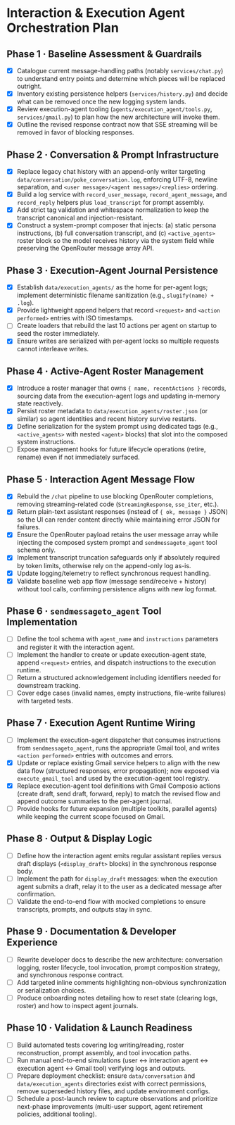 # Interaction & Execution Agent Orchestration Plan

## Phase 1 · Baseline Assessment & Guardrails
- [x] Catalogue current message-handling paths (notably `services/chat.py`) to understand entry points and determine which pieces will be replaced outright.
- [x] Inventory existing persistence helpers (`services/history.py`) and decide what can be removed once the new logging system lands.
- [x] Review execution-agent tooling (`agents/execution_agent/tools.py`, `services/gmail.py`) to plan how the new architecture will invoke them.
- [x] Outline the revised response contract now that SSE streaming will be removed in favor of blocking responses.

## Phase 2 · Conversation & Prompt Infrastructure
- [x] Replace legacy chat history with an append-only writer targeting `data/conversation/poke_conversation.log`, enforcing UTF-8, newline separation, and `<user message>/<agent message>/<replies>` ordering.
- [x] Build a log service with `record_user_message`, `record_agent_message`, and `record_reply` helpers plus `load_transcript` for prompt assembly.
- [x] Add strict tag validation and whitespace normalization to keep the transcript canonical and injection-resistant.
- [x] Construct a system-prompt composer that injects: (a) static persona instructions, (b) full conversation transcript, and (c) `<active_agents>` roster block so the model receives history via the system field while preserving the OpenRouter message array API.

## Phase 3 · Execution-Agent Journal Persistence
- [x] Establish `data/execution_agents/` as the home for per-agent logs; implement deterministic filename sanitization (e.g., `slugify(name) + .log`).
- [x] Provide lightweight append helpers that record `<request>` and `<action performed>` entries with ISO timestamps.
- [ ] Create loaders that rebuild the last 10 actions per agent on startup to seed the roster immediately.
- [x] Ensure writes are serialized with per-agent locks so multiple requests cannot interleave writes.

## Phase 4 · Active-Agent Roster Management
- [x] Introduce a roster manager that owns `{ name, recentActions }` records, sourcing data from the execution-agent logs and updating in-memory state reactively.
- [x] Persist roster metadata to `data/execution_agents/roster.json` (or similar) so agent identities and recent history survive restarts.
- [x] Define serialization for the system prompt using dedicated tags (e.g., `<active_agents>` with nested `<agent>` blocks) that slot into the composed system instructions.
- [ ] Expose management hooks for future lifecycle operations (retire, rename) even if not immediately surfaced.

## Phase 5 · Interaction Agent Message Flow
- [x] Rebuild the `/chat` pipeline to use blocking OpenRouter completions, removing streaming-related code (`StreamingResponse`, `sse_iter`, etc.).
- [x] Return plain-text assistant responses (instead of `{ ok, message }` JSON) so the UI can render content directly while maintaining error JSON for failures.
- [x] Ensure the OpenRouter payload retains the user message array while injecting the composed system prompt and `sendmessageto_agent` tool schema only.
- [x] Implement transcript truncation safeguards only if absolutely required by token limits, otherwise rely on the append-only log as-is.
- [x] Update logging/telemetry to reflect synchronous request handling.
- [x] Validate baseline web app flow (message send/receive + history) without tool calls, confirming persistence aligns with new log format.

## Phase 6 · `sendmessageto_agent` Tool Implementation
- [ ] Define the tool schema with `agent_name` and `instructions` parameters and register it with the interaction agent.
- [ ] Implement the handler to create or update execution-agent state, append `<request>` entries, and dispatch instructions to the execution runtime.
- [ ] Return a structured acknowledgement including identifiers needed for downstream tracking.
- [ ] Cover edge cases (invalid names, empty instructions, file-write failures) with targeted tests.

## Phase 7 · Execution Agent Runtime Wiring
- [ ] Implement the execution-agent dispatcher that consumes instructions from `sendmessageto_agent`, runs the appropriate Gmail tool, and writes `<action performed>` entries with outcomes and errors.
- [x] Update or replace existing Gmail service helpers to align with the new data flow (structured responses, error propagation);
      now exposed via `execute_gmail_tool` and used by the execution-agent tool registry.
- [x] Replace execution-agent tool definitions with Gmail Composio actions (create draft, send draft, forward, reply) to match the revised flow and append outcome summaries to the per-agent journal.
- [ ] Provide hooks for future expansion (multiple toolkits, parallel agents) while keeping the current scope focused on Gmail.

## Phase 8 · Output & Display Logic
- [ ] Define how the interaction agent emits regular assistant replies versus draft displays (`<display_draft>` blocks) in the synchronous response body.
- [ ] Implement the path for `display_draft` messages: when the execution agent submits a draft, relay it to the user as a dedicated message after confirmation.
- [ ] Validate the end-to-end flow with mocked completions to ensure transcripts, prompts, and outputs stay in sync.

## Phase 9 · Documentation & Developer Experience
- [ ] Rewrite developer docs to describe the new architecture: conversation logging, roster lifecycle, tool invocation, prompt composition strategy, and synchronous response contract.
- [ ] Add targeted inline comments highlighting non-obvious synchronization or serialization choices.
- [ ] Produce onboarding notes detailing how to reset state (clearing logs, roster) and how to inspect agent journals.

## Phase 10 · Validation & Launch Readiness
- [ ] Build automated tests covering log writing/reading, roster reconstruction, prompt assembly, and tool invocation paths.
- [ ] Run manual end-to-end simulations (user ↔ interaction agent ↔ execution agent ↔ Gmail tool) verifying logs and outputs.
- [ ] Prepare deployment checklist: ensure `data/conversation` and `data/execution_agents` directories exist with correct permissions, remove superseded history files, and update environment configs.
- [ ] Schedule a post-launch review to capture observations and prioritize next-phase improvements (multi-user support, agent retirement policies, additional tooling).
